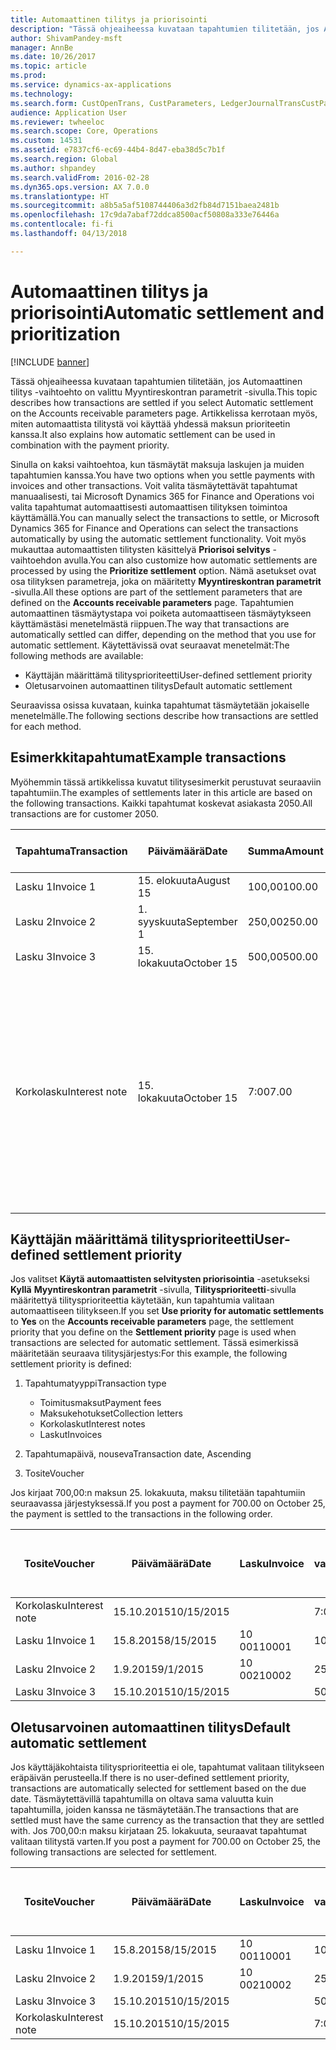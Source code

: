 ```yaml
---
title: Automaattinen tilitys ja priorisointi
description: "Tässä ohjeaiheessa kuvataan tapahtumien tilitetään, jos Automaattinen tilitys -vaihtoehto on valittu Myyntireskontran parametrit -sivulla. Artikkelissa kerrotaan myös, miten automaattista tilitystä voi käyttää yhdessä maksun prioriteetin kanssa."
author: ShivamPandey-msft
manager: AnnBe
ms.date: 10/26/2017
ms.topic: article
ms.prod: 
ms.service: dynamics-ax-applications
ms.technology: 
ms.search.form: CustOpenTrans, CustParameters, LedgerJournalTransCustPaym
audience: Application User
ms.reviewer: twheeloc
ms.search.scope: Core, Operations
ms.custom: 14531
ms.assetid: e7837cf6-ec69-44b4-8d47-eba38d5c7b1f
ms.search.region: Global
ms.author: shpandey
ms.search.validFrom: 2016-02-28
ms.dyn365.ops.version: AX 7.0.0
ms.translationtype: HT
ms.sourcegitcommit: a8b5a5af5108744406a3d2fb84d7151baea2481b
ms.openlocfilehash: 17c9da7abaf72ddca8500acf50808a333e76446a
ms.contentlocale: fi-fi
ms.lasthandoff: 04/13/2018

---
```


# <a name="automatic-settlement-and-prioritization"></a><span data-ttu-id="dd3a3-104">Automaattinen tilitys ja priorisointi</span><span class="sxs-lookup"><span data-stu-id="dd3a3-104">Automatic settlement and prioritization</span></span>

[!INCLUDE [banner](../includes/banner.md)]

<span data-ttu-id="dd3a3-105">Tässä ohjeaiheessa kuvataan tapahtumien tilitetään, jos Automaattinen tilitys -vaihtoehto on valittu Myyntireskontran parametrit -sivulla.</span><span class="sxs-lookup"><span data-stu-id="dd3a3-105">This topic describes how transactions are settled if you select Automatic settlement on the Accounts receivable parameters page.</span></span> <span data-ttu-id="dd3a3-106">Artikkelissa kerrotaan myös, miten automaattista tilitystä voi käyttää yhdessä maksun prioriteetin kanssa.</span><span class="sxs-lookup"><span data-stu-id="dd3a3-106">It also explains how automatic settlement can be used in combination with the payment priority.</span></span>

<span data-ttu-id="dd3a3-107">Sinulla on kaksi vaihtoehtoa, kun täsmäytät maksuja laskujen ja muiden tapahtumien kanssa.</span><span class="sxs-lookup"><span data-stu-id="dd3a3-107">You have two options when you settle payments with invoices and other transactions.</span></span> <span data-ttu-id="dd3a3-108">Voit valita täsmäytettävät tapahtumat manuaalisesti, tai Microsoft Dynamics 365 for Finance and Operations voi valita tapahtumat automaattisesti automaattisen tilityksen toimintoa käyttämällä.</span><span class="sxs-lookup"><span data-stu-id="dd3a3-108">You can manually select the transactions to settle, or Microsoft Dynamics 365 for Finance and Operations can select the transactions automatically by using the automatic settlement functionality.</span></span> <span data-ttu-id="dd3a3-109">Voit myös mukauttaa automaattisten tilitysten käsittelyä **Priorisoi selvitys** -vaihtoehdon avulla.</span><span class="sxs-lookup"><span data-stu-id="dd3a3-109">You can also customize how automatic settlements are processed by using the **Prioritize settlement** option.</span></span> <span data-ttu-id="dd3a3-110">Nämä asetukset ovat osa tilityksen parametreja, joka on määritetty **Myyntireskontran parametrit** -sivulla.</span><span class="sxs-lookup"><span data-stu-id="dd3a3-110">All these options are part of the settlement parameters that are defined on the **Accounts receivable parameters** page.</span></span> <span data-ttu-id="dd3a3-111">Tapahtumien automaattinen täsmäytystapa voi poiketa automaattiseen täsmäytykseen käyttämästäsi menetelmästä riippuen.</span><span class="sxs-lookup"><span data-stu-id="dd3a3-111">The way that transactions are automatically settled can differ, depending on the method that you use for automatic settlement.</span></span> <span data-ttu-id="dd3a3-112">Käytettävissä ovat seuraavat menetelmät:</span><span class="sxs-lookup"><span data-stu-id="dd3a3-112">The following methods are available:</span></span>

-   <span data-ttu-id="dd3a3-113">Käyttäjän määrittämä tilitysprioriteetti</span><span class="sxs-lookup"><span data-stu-id="dd3a3-113">User-defined settlement priority</span></span>
-   <span data-ttu-id="dd3a3-114">Oletusarvoinen automaattinen tilitys</span><span class="sxs-lookup"><span data-stu-id="dd3a3-114">Default automatic settlement</span></span>

<span data-ttu-id="dd3a3-115">Seuraavissa osissa kuvataan, kuinka tapahtumat täsmäytetään jokaiselle menetelmälle.</span><span class="sxs-lookup"><span data-stu-id="dd3a3-115">The following sections describe how transactions are settled for each method.</span></span>

## <a name="example-transactions"></a><span data-ttu-id="dd3a3-116">Esimerkkitapahtumat</span><span class="sxs-lookup"><span data-stu-id="dd3a3-116">Example transactions</span></span>
<span data-ttu-id="dd3a3-117">Myöhemmin tässä artikkelissa kuvatut tilitysesimerkit perustuvat seuraaviin tapahtumiin.</span><span class="sxs-lookup"><span data-stu-id="dd3a3-117">The examples of settlements later in this article are based on the following transactions.</span></span> <span data-ttu-id="dd3a3-118">Kaikki tapahtumat koskevat asiakasta 2050.</span><span class="sxs-lookup"><span data-stu-id="dd3a3-118">All transactions are for customer 2050.</span></span>

| <span data-ttu-id="dd3a3-119">Tapahtuma</span><span class="sxs-lookup"><span data-stu-id="dd3a3-119">Transaction</span></span>   | <span data-ttu-id="dd3a3-120">Päivämäärä</span><span class="sxs-lookup"><span data-stu-id="dd3a3-120">Date</span></span>        | <span data-ttu-id="dd3a3-121">Summa</span><span class="sxs-lookup"><span data-stu-id="dd3a3-121">Amount</span></span> | <span data-ttu-id="dd3a3-122">Käteisalennuksen ehdot</span><span class="sxs-lookup"><span data-stu-id="dd3a3-122">Cash discount terms</span></span> | <span data-ttu-id="dd3a3-123">Käteisalennuksen päivämäärä</span><span class="sxs-lookup"><span data-stu-id="dd3a3-123">Cash discount date</span></span> | <span data-ttu-id="dd3a3-124">Kommentit</span><span class="sxs-lookup"><span data-stu-id="dd3a3-124">Comments</span></span>                                                                                                                                                                                      |
|---------------|-------------|--------|---------------------|--------------------|-----------------------------------------------------------------------------------------------------------------------------------------------------------------------------------------------|
| <span data-ttu-id="dd3a3-125">Lasku 1</span><span class="sxs-lookup"><span data-stu-id="dd3a3-125">Invoice 1</span></span>     | <span data-ttu-id="dd3a3-126">15. elokuuta</span><span class="sxs-lookup"><span data-stu-id="dd3a3-126">August 15</span></span>   | <span data-ttu-id="dd3a3-127">100,00</span><span class="sxs-lookup"><span data-stu-id="dd3a3-127">100.00</span></span> | <span data-ttu-id="dd3a3-128">2 % 14, netto 30</span><span class="sxs-lookup"><span data-stu-id="dd3a3-128">2%14, Net 30</span></span>        | <span data-ttu-id="dd3a3-129">29. elokuuta</span><span class="sxs-lookup"><span data-stu-id="dd3a3-129">August 29</span></span>          |                                                                                                                                                                                               |
| <span data-ttu-id="dd3a3-130">Lasku 2</span><span class="sxs-lookup"><span data-stu-id="dd3a3-130">Invoice 2</span></span>     | <span data-ttu-id="dd3a3-131">1. syyskuuta</span><span class="sxs-lookup"><span data-stu-id="dd3a3-131">September 1</span></span> | <span data-ttu-id="dd3a3-132">250,00</span><span class="sxs-lookup"><span data-stu-id="dd3a3-132">250.00</span></span> | <span data-ttu-id="dd3a3-133">2 % 14, netto 30</span><span class="sxs-lookup"><span data-stu-id="dd3a3-133">2%14, Net 30</span></span>        | <span data-ttu-id="dd3a3-134">15. syyskuuta</span><span class="sxs-lookup"><span data-stu-id="dd3a3-134">September 15</span></span>       |                                                                                                                                                                                               |
| <span data-ttu-id="dd3a3-135">Lasku 3</span><span class="sxs-lookup"><span data-stu-id="dd3a3-135">Invoice 3</span></span>     | <span data-ttu-id="dd3a3-136">15. lokakuuta</span><span class="sxs-lookup"><span data-stu-id="dd3a3-136">October 15</span></span>  | <span data-ttu-id="dd3a3-137">500,00</span><span class="sxs-lookup"><span data-stu-id="dd3a3-137">500.00</span></span> | <span data-ttu-id="dd3a3-138">2 % 14/netto 30</span><span class="sxs-lookup"><span data-stu-id="dd3a3-138">2% 14/Net 30</span></span>        | <span data-ttu-id="dd3a3-139">29. lokakuuta</span><span class="sxs-lookup"><span data-stu-id="dd3a3-139">October 29</span></span>         |                                                                                                                                                                                               |
| <span data-ttu-id="dd3a3-140">Korkolasku</span><span class="sxs-lookup"><span data-stu-id="dd3a3-140">Interest note</span></span> | <span data-ttu-id="dd3a3-141">15. lokakuuta</span><span class="sxs-lookup"><span data-stu-id="dd3a3-141">October 15</span></span>  | <span data-ttu-id="dd3a3-142">7:00</span><span class="sxs-lookup"><span data-stu-id="dd3a3-142">7.00</span></span>   |                     |                    | <span data-ttu-id="dd3a3-143">Tämä korkolasku on laskulle 1 ja laskulle 2.</span><span class="sxs-lookup"><span data-stu-id="dd3a3-143">This interest note is for invoice 1 and invoice 2.</span></span> <span data-ttu-id="dd3a3-144">Summa lasketaan 2 prosentin korkona summista, jotka ovat vähintään 30 päivää myöhässä.</span><span class="sxs-lookup"><span data-stu-id="dd3a3-144">The amount is calculated as 2-percent interest on amounts that are 30 or more days past due.</span></span> <span data-ttu-id="dd3a3-145">Esimerkki: 0,02 × (100,00 + 250,00) = 7,00.</span><span class="sxs-lookup"><span data-stu-id="dd3a3-145">For example, 0.02 × (100.00 + 250.00) = 7.00.</span></span> |

## <a name="user-defined-settlement-priority"></a><span data-ttu-id="dd3a3-146">Käyttäjän määrittämä tilitysprioriteetti</span><span class="sxs-lookup"><span data-stu-id="dd3a3-146">User-defined settlement priority</span></span>
<span data-ttu-id="dd3a3-147">Jos valitset **Käytä automaattisten selvitysten priorisointia** -asetukseksi **Kyllä** **Myyntireskontran parametrit** -sivulla, **Tilitysprioriteetti**-sivulla määritettyä tilitysprioriteettia käytetään, kun tapahtumia valitaan automaattiseen tilitykseen.</span><span class="sxs-lookup"><span data-stu-id="dd3a3-147">If you set **Use priority for automatic settlements** to **Yes** on the **Accounts receivable parameters** page, the settlement priority that you define on the **Settlement priority** page is used when transactions are selected for automatic settlement.</span></span> <span data-ttu-id="dd3a3-148">Tässä esimerkissä määritetään seuraava tilitysjärjestys:</span><span class="sxs-lookup"><span data-stu-id="dd3a3-148">For this example, the following settlement priority is defined:</span></span>

1.  <span data-ttu-id="dd3a3-149">Tapahtumatyyppi</span><span class="sxs-lookup"><span data-stu-id="dd3a3-149">Transaction type</span></span>
    -   <span data-ttu-id="dd3a3-150">Toimitusmaksut</span><span class="sxs-lookup"><span data-stu-id="dd3a3-150">Payment fees</span></span>
    -   <span data-ttu-id="dd3a3-151">Maksukehotukset</span><span class="sxs-lookup"><span data-stu-id="dd3a3-151">Collection letters</span></span>
    -   <span data-ttu-id="dd3a3-152">Korkolaskut</span><span class="sxs-lookup"><span data-stu-id="dd3a3-152">Interest notes</span></span>
    -   <span data-ttu-id="dd3a3-153">Laskut</span><span class="sxs-lookup"><span data-stu-id="dd3a3-153">Invoices</span></span>

2.  <span data-ttu-id="dd3a3-154">Tapahtumapäivä, nouseva</span><span class="sxs-lookup"><span data-stu-id="dd3a3-154">Transaction date, Ascending</span></span>
3.  <span data-ttu-id="dd3a3-155">Tosite</span><span class="sxs-lookup"><span data-stu-id="dd3a3-155">Voucher</span></span>

<span data-ttu-id="dd3a3-156">Jos kirjaat 700,00:n maksun 25. lokakuuta, maksu tilitetään tapahtumiin seuraavassa järjestyksessä.</span><span class="sxs-lookup"><span data-stu-id="dd3a3-156">If you post a payment for 700.00 on October 25, the payment is settled to the transactions in the following order.</span></span>

| <span data-ttu-id="dd3a3-157">Tosite</span><span class="sxs-lookup"><span data-stu-id="dd3a3-157">Voucher</span></span>       | <span data-ttu-id="dd3a3-158">Päivämäärä</span><span class="sxs-lookup"><span data-stu-id="dd3a3-158">Date</span></span>       | <span data-ttu-id="dd3a3-159">Lasku</span><span class="sxs-lookup"><span data-stu-id="dd3a3-159">Invoice</span></span> | <span data-ttu-id="dd3a3-160">Summa tapahtuman valuuttana</span><span class="sxs-lookup"><span data-stu-id="dd3a3-160">Amount in transaction currency</span></span> | <span data-ttu-id="dd3a3-161">Täsmäytettävä summa</span><span class="sxs-lookup"><span data-stu-id="dd3a3-161">Amount to settle</span></span> | <span data-ttu-id="dd3a3-162">Saldo</span><span class="sxs-lookup"><span data-stu-id="dd3a3-162">Balance</span></span> | <span data-ttu-id="dd3a3-163">Valuutta</span><span class="sxs-lookup"><span data-stu-id="dd3a3-163">Currency</span></span> |
|---------------|------------|---------|--------------------------------|------------------|---------|----------|
| <span data-ttu-id="dd3a3-164">Korkolasku</span><span class="sxs-lookup"><span data-stu-id="dd3a3-164">Interest note</span></span> | <span data-ttu-id="dd3a3-165">15.10.2015</span><span class="sxs-lookup"><span data-stu-id="dd3a3-165">10/15/2015</span></span> |         | <span data-ttu-id="dd3a3-166">7:00</span><span class="sxs-lookup"><span data-stu-id="dd3a3-166">7.00</span></span>                           | <span data-ttu-id="dd3a3-167">7:00</span><span class="sxs-lookup"><span data-stu-id="dd3a3-167">7.00</span></span>             | <span data-ttu-id="dd3a3-168">0,00</span><span class="sxs-lookup"><span data-stu-id="dd3a3-168">0.00</span></span>    | <span data-ttu-id="dd3a3-169">USD</span><span class="sxs-lookup"><span data-stu-id="dd3a3-169">USD</span></span>      |
| <span data-ttu-id="dd3a3-170">Lasku 1</span><span class="sxs-lookup"><span data-stu-id="dd3a3-170">Invoice 1</span></span>     | <span data-ttu-id="dd3a3-171">15.8.2015</span><span class="sxs-lookup"><span data-stu-id="dd3a3-171">8/15/2015</span></span>  | <span data-ttu-id="dd3a3-172">10 001</span><span class="sxs-lookup"><span data-stu-id="dd3a3-172">10001</span></span>   | <span data-ttu-id="dd3a3-173">100,00</span><span class="sxs-lookup"><span data-stu-id="dd3a3-173">100.00</span></span>                         | <span data-ttu-id="dd3a3-174">100,00</span><span class="sxs-lookup"><span data-stu-id="dd3a3-174">100.00</span></span>           | <span data-ttu-id="dd3a3-175">0,00</span><span class="sxs-lookup"><span data-stu-id="dd3a3-175">0.00</span></span>    | <span data-ttu-id="dd3a3-176">USD</span><span class="sxs-lookup"><span data-stu-id="dd3a3-176">USD</span></span>      |
| <span data-ttu-id="dd3a3-177">Lasku 2</span><span class="sxs-lookup"><span data-stu-id="dd3a3-177">Invoice 2</span></span>     | <span data-ttu-id="dd3a3-178">1.9.2015</span><span class="sxs-lookup"><span data-stu-id="dd3a3-178">9/1/2015</span></span>   | <span data-ttu-id="dd3a3-179">10 002</span><span class="sxs-lookup"><span data-stu-id="dd3a3-179">10002</span></span>   | <span data-ttu-id="dd3a3-180">250,00</span><span class="sxs-lookup"><span data-stu-id="dd3a3-180">250.00</span></span>                         | <span data-ttu-id="dd3a3-181">250,00</span><span class="sxs-lookup"><span data-stu-id="dd3a3-181">250.00</span></span>           | <span data-ttu-id="dd3a3-182">0,00</span><span class="sxs-lookup"><span data-stu-id="dd3a3-182">0.00</span></span>    | <span data-ttu-id="dd3a3-183">USD</span><span class="sxs-lookup"><span data-stu-id="dd3a3-183">USD</span></span>      |
| <span data-ttu-id="dd3a3-184">Lasku 3</span><span class="sxs-lookup"><span data-stu-id="dd3a3-184">Invoice 3</span></span>     | <span data-ttu-id="dd3a3-185">15.10.2015</span><span class="sxs-lookup"><span data-stu-id="dd3a3-185">10/15/2015</span></span> |         | <span data-ttu-id="dd3a3-186">500,00</span><span class="sxs-lookup"><span data-stu-id="dd3a3-186">500.00</span></span>                         | <span data-ttu-id="dd3a3-187">343,00</span><span class="sxs-lookup"><span data-stu-id="dd3a3-187">343.00</span></span>           | <span data-ttu-id="dd3a3-188">157,00</span><span class="sxs-lookup"><span data-stu-id="dd3a3-188">157.00</span></span>  | <span data-ttu-id="dd3a3-189">USD</span><span class="sxs-lookup"><span data-stu-id="dd3a3-189">USD</span></span>      |

## <a name="default-automatic-settlement"></a><span data-ttu-id="dd3a3-190">Oletusarvoinen automaattinen tilitys</span><span class="sxs-lookup"><span data-stu-id="dd3a3-190">Default automatic settlement</span></span>
<span data-ttu-id="dd3a3-191">Jos käyttäjäkohtaista tilitysprioriteettia ei ole, tapahtumat valitaan tilitykseen eräpäivän perusteella.</span><span class="sxs-lookup"><span data-stu-id="dd3a3-191">If there is no user-defined settlement priority, transactions are automatically selected for settlement based on the due date.</span></span> <span data-ttu-id="dd3a3-192">Täsmäytettävillä tapahtumilla on oltava sama valuutta kuin tapahtumilla, joiden kanssa ne täsmäytetään.</span><span class="sxs-lookup"><span data-stu-id="dd3a3-192">The transactions that are settled must have the same currency as the transaction that they are settled with.</span></span> <span data-ttu-id="dd3a3-193">Jos 700,00:n maksu kirjataan 25. lokakuuta, seuraavat tapahtumat valitaan tilitystä varten.</span><span class="sxs-lookup"><span data-stu-id="dd3a3-193">If you post a payment for 700.00 on October 25, the following transactions are selected for settlement.</span></span>

| <span data-ttu-id="dd3a3-194">Tosite</span><span class="sxs-lookup"><span data-stu-id="dd3a3-194">Voucher</span></span>       | <span data-ttu-id="dd3a3-195">Päivämäärä</span><span class="sxs-lookup"><span data-stu-id="dd3a3-195">Date</span></span>       | <span data-ttu-id="dd3a3-196">Lasku</span><span class="sxs-lookup"><span data-stu-id="dd3a3-196">Invoice</span></span> | <span data-ttu-id="dd3a3-197">Summa tapahtuman valuuttana</span><span class="sxs-lookup"><span data-stu-id="dd3a3-197">Amount in transaction currency</span></span> | <span data-ttu-id="dd3a3-198">Täsmäytettävä summa</span><span class="sxs-lookup"><span data-stu-id="dd3a3-198">Amount to settle</span></span> | <span data-ttu-id="dd3a3-199">Saldo</span><span class="sxs-lookup"><span data-stu-id="dd3a3-199">Balance</span></span> | <span data-ttu-id="dd3a3-200">Valuutta</span><span class="sxs-lookup"><span data-stu-id="dd3a3-200">Currency</span></span> |
|---------------|------------|---------|--------------------------------|------------------|---------|----------|
| <span data-ttu-id="dd3a3-201">Lasku 1</span><span class="sxs-lookup"><span data-stu-id="dd3a3-201">Invoice 1</span></span>     | <span data-ttu-id="dd3a3-202">15.8.2015</span><span class="sxs-lookup"><span data-stu-id="dd3a3-202">8/15/2015</span></span>  | <span data-ttu-id="dd3a3-203">10 001</span><span class="sxs-lookup"><span data-stu-id="dd3a3-203">10001</span></span>   | <span data-ttu-id="dd3a3-204">100,00</span><span class="sxs-lookup"><span data-stu-id="dd3a3-204">100.00</span></span>                         | <span data-ttu-id="dd3a3-205">100,00</span><span class="sxs-lookup"><span data-stu-id="dd3a3-205">100.00</span></span>           | <span data-ttu-id="dd3a3-206">0,00</span><span class="sxs-lookup"><span data-stu-id="dd3a3-206">0.00</span></span>    | <span data-ttu-id="dd3a3-207">USD</span><span class="sxs-lookup"><span data-stu-id="dd3a3-207">USD</span></span>      |
| <span data-ttu-id="dd3a3-208">Lasku 2</span><span class="sxs-lookup"><span data-stu-id="dd3a3-208">Invoice 2</span></span>     | <span data-ttu-id="dd3a3-209">1.9.2015</span><span class="sxs-lookup"><span data-stu-id="dd3a3-209">9/1/2015</span></span>   | <span data-ttu-id="dd3a3-210">10 002</span><span class="sxs-lookup"><span data-stu-id="dd3a3-210">10002</span></span>   | <span data-ttu-id="dd3a3-211">250,00</span><span class="sxs-lookup"><span data-stu-id="dd3a3-211">250.00</span></span>                         | <span data-ttu-id="dd3a3-212">250,00</span><span class="sxs-lookup"><span data-stu-id="dd3a3-212">250.00</span></span>           | <span data-ttu-id="dd3a3-213">0,00</span><span class="sxs-lookup"><span data-stu-id="dd3a3-213">0.00</span></span>    | <span data-ttu-id="dd3a3-214">USD</span><span class="sxs-lookup"><span data-stu-id="dd3a3-214">USD</span></span>      |
| <span data-ttu-id="dd3a3-215">Lasku 3</span><span class="sxs-lookup"><span data-stu-id="dd3a3-215">Invoice 3</span></span>     | <span data-ttu-id="dd3a3-216">15.10.2015</span><span class="sxs-lookup"><span data-stu-id="dd3a3-216">10/15/2015</span></span> |         | <span data-ttu-id="dd3a3-217">500,00</span><span class="sxs-lookup"><span data-stu-id="dd3a3-217">500.00</span></span>                         | <span data-ttu-id="dd3a3-218">350,00</span><span class="sxs-lookup"><span data-stu-id="dd3a3-218">350.00</span></span>           | <span data-ttu-id="dd3a3-219">150,00</span><span class="sxs-lookup"><span data-stu-id="dd3a3-219">150.00</span></span>  | <span data-ttu-id="dd3a3-220">USD</span><span class="sxs-lookup"><span data-stu-id="dd3a3-220">USD</span></span>      |
| <span data-ttu-id="dd3a3-221">Korkolasku</span><span class="sxs-lookup"><span data-stu-id="dd3a3-221">Interest note</span></span> | <span data-ttu-id="dd3a3-222">15.10.2015</span><span class="sxs-lookup"><span data-stu-id="dd3a3-222">10/15/2015</span></span> |         | <span data-ttu-id="dd3a3-223">7:00</span><span class="sxs-lookup"><span data-stu-id="dd3a3-223">7.00</span></span>                           | <span data-ttu-id="dd3a3-224">0,00</span><span class="sxs-lookup"><span data-stu-id="dd3a3-224">0.00</span></span>             | <span data-ttu-id="dd3a3-225">0,00</span><span class="sxs-lookup"><span data-stu-id="dd3a3-225">0.00</span></span>    | <span data-ttu-id="dd3a3-226">USD</span><span class="sxs-lookup"><span data-stu-id="dd3a3-226">USD</span></span>      |






